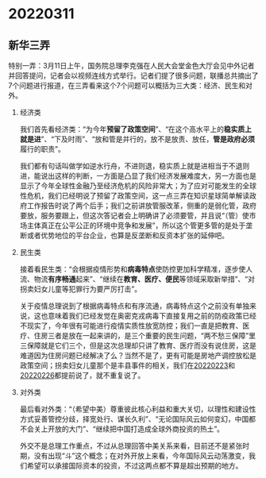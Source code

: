 # 20220311

## 新华三弄

特别一弄：3月11日上午，国务院总理李克强在人民大会堂金色大厅会见中外记者并回答提问，记者会以视频连线方式举行。记者们提了很多问题，联播总共摘出了7个问题进行报道，在三弄看来这个7个问题可以概括为三大类：经济、民生和对外。

1. 经济类

   我们首先看经济类：“为今年**预留了政策空间**”、“在这个高水平上的**稳实质上就是进**”、“下及时雨”、“放和管是并行的，放不是放责、放任，**管是政府必须**履行的职责”。

   我们都有句话叫做学如逆水行舟，不进则退，稳实质上就是进相当于不退则进，能说出这样的判断，一方面是凸显了我们经济发展难度大，另一方面也是显示了今年全球性金融乃至经济危机的风险非常大；为了应对可能发生的全球性危机，我们已经明说了预留了政策空间，这一点三弄在知识星球简单解读政府工作报告时说了两个后手；我们之前讲放管服改革，侧重的是弱化管，政府要放，服务要跟上，但这次答记者会上明确讲了必须要管，并且说“（管）使市场主体真正在公平公正的环境中竞争和发展”，所以这个管更多管的是处于垄断或者优势地位的平台企业，也算是反垄断和反资本扩张的延伸吧。

2. 民生类

   接着看民生类：“会根据疫情形势和**病毒特点**使防控更加科学精准，逐步使人流、物流**有序畅通**起来”、“继续在**教育、医疗、便民**等领域采取新举措”、“对拐卖妇女儿童等犯罪行为要严厉打击”。

   关于疫情总理说到了根据病毒特点和有序流通，病毒特点这个之前没有单独来说，这也意味着我们已经发觉在奥密克戎病毒下直接复用之前的防疫政策已经不现实了，今年很有可能进行疫情实质性放宽防控；我们一直是把教育、医疗、住房三者是放在一起来讲的，是三个重要的民生问题，“两不愁三保障”里三保障就是它们三个，但是这次总理却只讲了教育、医疗而没有说住房，这是难道因为住房问题已经解决了么？当然不是了，更有可能是房地产调控放松是政策空间；拐卖妇女儿童那个是丰县事件的相关，我们在[20220223](http://mp.weixin.qq.com/s?__biz=MzU4MTg4MTA1Mg==&mid=2247501541&idx=1&sn=5859bfe904dbf7cfa4fce4a792b7a6b6&chksm=fd425b56ca35d24058a86fd2f80df858dcd45f495dfd9cbc126458a456c94d69fdf089939789&scene=21#wechat_redirect)和[20220226](http://mp.weixin.qq.com/s?__biz=MzU4MTg4MTA1Mg==&mid=2247501663&idx=1&sn=98196d5169b628c5d2e0fc795b12dc1b&chksm=fd425aecca35d3fa0cfd84ce65c45204ab09e9bc59f75dc117596289631805e72c724020da16&scene=21#wechat_redirect)都提前说了，就不重复说了。

3. 对外类

   最后看对外类：“（希望中美）尊重彼此核心利益和重大关切，以理性和建设性方式妥善管控分歧，择宽处行、谋长久利”、“无论国际风云如何变幻，中国都不会关上开放的大门”、“继续把中国打造成全球外商投资的热土”。

   外交不是总理工作重点，不过从总理回答中美关系来看，目前还不是紧张时期，没有出现“斗”这个概念；在对外开放上来看，今年国际风云动荡激变，我们希望可以承接国际资本的投资，不过这两点都不算是超出预期的地方。